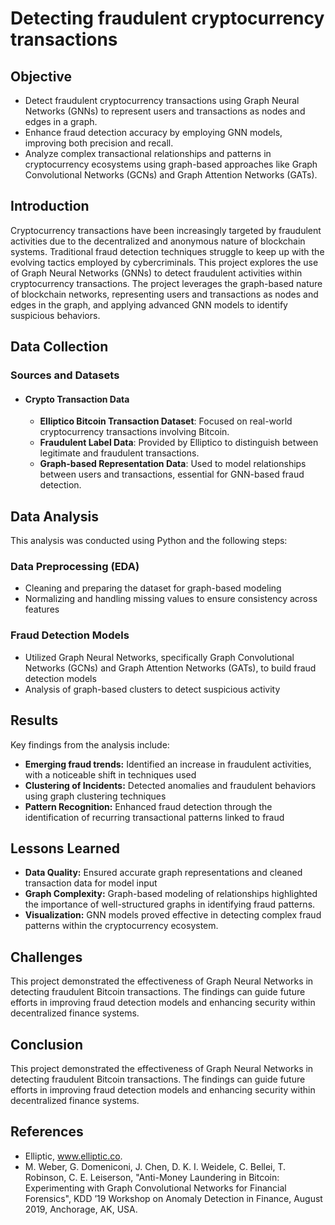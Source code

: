 # Detecting fraudulent cryptocurrency transactions 

## Objective

- Detect fraudulent cryptocurrency transactions using Graph Neural Networks (GNNs) to represent users and transactions as nodes and edges in a graph.
- Enhance fraud detection accuracy by employing GNN models, improving both precision and recall.
- Analyze complex transactional relationships and patterns in cryptocurrency ecosystems using graph-based approaches like Graph Convolutional Networks (GCNs) and Graph Attention Networks (GATs).

## Introduction

Cryptocurrency transactions have been increasingly targeted by fraudulent activities due to the decentralized and anonymous nature of blockchain systems. Traditional fraud detection techniques struggle to keep up with the evolving tactics employed by cybercriminals. This project explores the use of Graph Neural Networks (GNNs) to detect fraudulent activities within cryptocurrency transactions. The project leverages the graph-based nature of blockchain networks, representing users and transactions as nodes and edges in the graph, and applying advanced GNN models to identify suspicious behaviors.


## Data Collection

### Sources and Datasets

- #### Crypto Transaction Data

  - **Elliptico Bitcoin Transaction Dataset**: Focused on real-world cryptocurrency transactions involving Bitcoin.
  - **Fraudulent Label Data**: Provided by Elliptico to distinguish between legitimate and fraudulent transactions. 
  - **Graph-based Representation Data**: Used to model relationships between users and transactions, essential for GNN-based fraud detection.

## Data Analysis

This analysis was conducted using Python and the following steps:

### Data Preprocessing (EDA)

- Cleaning and preparing the dataset for graph-based modeling
- Normalizing and handling missing values to ensure consistency across features 

### Fraud Detection Models

- Utilized Graph Neural Networks, specifically Graph Convolutional Networks (GCNs) and Graph Attention Networks (GATs), to build fraud detection models
- Analysis of graph-based clusters to detect suspicious activity

## Results

Key findings from the analysis include:

- **Emerging fraud trends:** Identified an increase in fraudulent activities, with a noticeable shift in techniques used
- **Clustering of Incidents:** Detected anomalies and fraudulent behaviors using graph clustering techniques
- **Pattern Recognition:** Enhanced fraud detection through the identification of recurring transactional patterns linked to fraud

## Lessons Learned

- **Data Quality:** Ensured accurate graph representations and cleaned transaction data for model input
- **Graph Complexity:** Graph-based modeling of relationships highlighted the importance of well-structured graphs in identifying fraud patterns.
- **Visualization:** GNN models proved effective in detecting complex fraud patterns within the cryptocurrency ecosystem.

## Challenges

This project demonstrated the effectiveness of Graph Neural Networks in detecting fraudulent Bitcoin transactions. The findings can guide future efforts in improving fraud detection models and enhancing security within decentralized finance systems.

## Conclusion

This project demonstrated the effectiveness of Graph Neural Networks in detecting fraudulent Bitcoin transactions. The findings can guide future efforts in improving fraud detection models and enhancing security within decentralized finance systems.


## References

- Elliptic, www.elliptic.co.
- M. Weber, G. Domeniconi, J. Chen, D. K. I. Weidele, C. Bellei, T. Robinson, C. E. Leiserson, "Anti-Money Laundering in Bitcoin: Experimenting with Graph Convolutional Networks for Financial Forensics", KDD ’19 Workshop on Anomaly Detection in Finance, August 2019, Anchorage, AK, USA.
